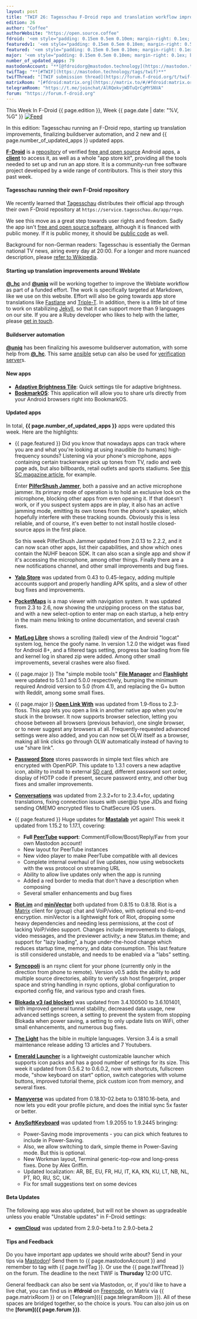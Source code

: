 ```yaml
---
layout: post
title: "TWIF 26: Tagesschau F-Droid repo and translation workflow improvement"
edition: 26
author: "Coffee"
authorWebsite: "https://open.source.coffee"
fdroid: '<em style="padding: 0.15em 0.5em 0.10em; margin-right: 0.1ex; border-style: solid; border-width: medium; border-radius: 1em; color: #0d47a1; font-style: normal; font-weight: bold;">F-Droid</em>'
featuredv1: '<em style="padding: 0.15em 0.5em 0.10em; margin-right: 0.5ex; box-shadow: 0.1em 0.05em 0.1em rgba(0, 0, 0, 0.3); border-radius: 1em; color: black; background: linear-gradient(orange, yellow);">Featured</em>'
featured: '<em style="padding: 0.15em 0.5em 0.10em; margin-right: 0.1ex; border-style: solid; border-width: medium; border-radius: 1em; color: orange; font-style: normal; font-weight: bold;">Featured</em>'
major: '<em style="padding: 0.15em 0.5em 0.10em; margin-right: 0.1ex; border-style: solid; border-width: medium; border-radius: 1em; color: #8ab000; font-style: normal; font-weight: bold;">Major</em>'
number_of_updated_apps: 79
mastodonAccount: "**[@fdroidorg@mastodon.technology](https://mastodon.technology/@fdroidorg)**"
twifTag: "**[#TWIF](https://mastodon.technology/tags/twif)**"
twifThread: "[TWIF submission thread](https://forum.f-droid.org/t/twif-submission-thread)"
matrixRoom: "[#fdroid:matrix.org](https://matrix.to/#/#fdroid:matrix.org)"
telegramRoom: "https://t.me/joinchat/AlRQekvjWDTuQrCgMYSNVA"
forum: "https://forum.f-droid.org"
---
```


This Week In F-Droid {{ page.edition }}, Week {{ page.date | date: "%V, %G" }} <a href="{{ site.baseurl }}/feed.xml"><img src="{{ site.baseurl }}/assets/Feed-icon-16x16.png" alt="Feed"></a>

In this edition: Tagesschau running an F-Droid repo, starting up translation improvements, finalizing buildserver automation, and 2 new and {{ page.number_of_updated_apps }} updated apps.
<!--more-->

**[F-Droid](https://f-droid.org/)** is a [repository](https://f-droid.org/packages/) of verified [free and open source](https://en.wikipedia.org/wiki/Free_and_open-source_software) Android apps, a **[client](https://f-droid.org/app/org.fdroid.fdroid)** to access it, as well as a whole "app store kit", providing all the tools needed to set up and run an app store. It is a community-run free software project developed by a wide range of contributors. This is their story this past week.

#### Tagesschau running their own F-Droid repository

We recently learned that [Tagesschau](https://en.wikipedia.org/wiki/Tagesschau_\(German_TV_series\)) distributes their official app through their own F-Droid repository at `https://service.tagesschau.de/app/repo`.

We see this move as a great step towards user rights and freedom. Sadly the app isn't [free and open source software](https://en.wikipedia.org/wiki/Free_and_open-source_software), although it is financed with public money. If it is public money, it should be [public code](https://publiccode.eu) as well.

Background for non-German readers: Tagesschau is essentially the German national TV news, airing every day at 20:00. For a longer and more nuanced description, please [refer to Wikipedia](https://en.wikipedia.org/wiki/Tagesschau_\(German_TV_series\)).

#### Starting up translation improvements around Weblate

**[@\_hc](https://forum.f-droid.org/u/hans)** and **[@uniq](https://chaos.social/@uniq)** will be working together to improve the Weblate workflow as part of a funded effort. The work is specifically targeted at Markdown, like we use on this website. Effort will also be going towards app store translations like [Fastlane](https://fastlane.tools) and [Triple-T](https://github.com/Triple-T). In addition, there is a little bit of time to work on stabilizing [Jekyll](https://jekyllrb.com), so that it can support more than 9 languages on our site. If you are a Ruby developer who likes to help with the latter, please [get in touch](https://f-droid.org/en/about/#contact).

#### Buildserver automation

**[@uniq](https://chaos.social/@uniq)** has been finalizing his awesome buildserver automation, with some help from **[@\_hc](https://forum.f-droid.org/u/hans)**. This same [ansible](https://en.wikipedia.org/wiki/Ansible_%28software%29) setup can also be used for [verification server](https://reproducible-builds.org)s.

#### New apps

* **[Adaptive Brightness Tile](https://f-droid.org/app/com.rascarlo.adaptive.brightness.tile)**: Quick settings tile for adaptive brightness.
* **[BookmarkOS](https://f-droid.org/app/com.weskenyon.bookmarkos)**: This application will allow you to share urls directly from your Android browsers right into BookmarkOS.

#### Updated apps

In total, **{{ page.number_of_updated_apps }}** apps were updated this week. Here are the highlights:

* {{ page.featured }} Did you know that nowadays apps can track where you are and what you're looking at using inaudible (to humans) high-frequency sounds? Listening via your phone's microphone, apps containing certain trackerware pick up tones from TV, radio and web page ads, but also billboards, retail outlets and sports stadiums. See [this SC magazine article](https://www.scmagazineuk.com/invasive-apps-track-ultrasonic-sounds-via-mobile-microphone/article/1474717), for example.

  Enter **[PilferShush Jammer](https://f-droid.org/app/cityfreqs.com.pilfershushjammer)**, both a passive and an active microphone jammer. Its primary mode of operation is to hold an exclusive lock on the microphone, blocking other apps from even opening it. If that doesn't work, or if you suspect system apps are in play, it also has an active jamming mode, emitting its own tones from the phone's speaker, which hopefully interfere with these tracking sounds. Obviously this is less reliable, and of course, it's even better to not install hostile closed-source apps in the first place.

  So this week PilferShush Jammer updated from 2.0.13 to 2.2.2, and it can now scan other apps, list their capabilities, and show which ones contain the NUHF beacon SDK. It can also scan a single app and show if it's accessing the microphone, among other things. Finally there are a new notifications channel, and other small improvements and bug fixes.

* **[Yalp Store](https://f-droid.org/app/com.github.yeriomin.yalpstore)** was updated from 0.43 to 0.45-legacy, adding multiple accounts support and properly handling APK splits, and a slew of other bug fixes and improvements.

* **[PocketMaps](https://f-droid.org/app/com.junjunguo.pocketmaps)** is a map viewer with navigation system. It was updated from 2.3 to 2.6, now showing the unzipping process on the status bar, and with a new select-option to enter map on each startup, a help entry in the main menu linking to online documentation, and several crash fixes.

* **[MatLog Libre](https://f-droid.org/app/com.pluscubed.matloglibre)** shows a scrolling (tailed) view of the Android "logcat" system log, hence the goofy name. In version 1.2.0 the widget was fixed for Android 8+, and a filtered tags setting, progress bar loading from file and kernel log in shared zip were added. Among other small improvements, several crashes were also fixed.

* {{ page.major }} The "simple mobile tools" **[File Manager](https://f-droid.org/app/com.simplemobiletools.filemanager)** and **[Flashlight](https://f-droid.org/app/com.simplemobiletools.flashlight)** were updated to 5.0.1 and 5.0.0 respectively, bumping the minimum required Android version to 5.0 (from 4.1), and replacing the G+ button with Reddit, among some small fixes.

* {{ page.major }} **[Open Link With](https://f-droid.org/app/com.tasomaniac.openwith.floss)** was updated from 1.9-floss to 2.3-floss. This app lets you open a link in another native app when you're stuck in the browser. It now supports browser selection, letting you choose between all browsers (previous behavior), one single browser, or to never suggest any browsers at all. Frequently-requested advanced settings were also added, and you can now set OLW itself as a browser, making all link clicks go through OLW automatically instead of having to use "share link".

* **[Password Store](https://f-droid.org/app/com.zeapo.pwdstore)** stores passwords in simple text files which are encrypted with OpenPGP. This update to 1.3.1 covers a new adaptive icon, ability to install to external [SD card](https://en.wikipedia.org/wiki/Secure_Digital), different password sort order, display of HOTP code if present, secure password entry, and other bug fixes and smaller improvements.

* **[Conversations](https://f-droid.org/app/eu.siacs.conversations)** was updated from 2.3.2+fcr to 2.3.4+fcr, updating translations, fixing connection issues with user@ip type JIDs and fixing sending OMEMO encrypted files to ChatSecure iOS users.

* {{ page.featured }} Huge updates for **[Mastalab](https://f-droid.org/app/fr.gouv.etalab.mastodon)** yet again! This week it updated from 1.15.2 to 1.17.1, covering:
  - **Full [PeerTube](https://en.wikipedia.org/wiki/PeerTube) support**: Comment/Follow/Boost/Reply/Fav from your own Mastodon account!
  - New layout for PeerTube instances
  - New video player to make PeerTube compatible with all devices
  - Complete internal overhaul of live updates, now using websockets with the wss protocol on streaming URL
  - Ability to allow live updates only when the app is running
  - Added a red border to media that don't have a description when composing
  - Several smaller enhancements and bug fixes

* **[Riot.im](https://f-droid.org/app/im.vector.alpha)** and **[miniVector](https://f-droid.org/app/com.lavadip.miniVector)** both updated from 0.8.15 to 0.8.18. Riot is a [Matrix](https://matrix.org) client for (group) chat and VoiP/video, with optional end-to-end encryption. miniVector is a lightweight fork of Riot, dropping some heavy dependencies and needing less permissions, at the cost of lacking VoiP/video support. Changes include improvements to dialogs, video messages, and the previewer activity; a new Status.im theme; and support for "lazy loading", a huge under-the-hood change which reduces startup time, memory, and data consumption. This last feature is still considered unstable, and needs to be enabled via a "labs" setting.

* **[Syncopoli](https://f-droid.org/app/org.amoradi.syncopoli)** is an rsync client for your phone (currently only in the direction from phone to remote). Version v0.5 adds the ability to add multiple source directories, ability to verify ssh host fingerprint, proper space and string handling in rsync options, global configuration to exported config file, and various typo and crash fixes.

* **[Blokada v3 (ad blocker)](https://f-droid.org/app/org.blokada.alarm)** was updated from 3.4.100500 to 3.6.101401, with improved general tunnel stability, decreased data usage, new advanced settings screen, a setting to prevent the system from stopping Blokada when power saving, a setting to only update lists on WiFi, other small enhancements, and numerous bug fixes.

* **[The Light](https://f-droid.org/app/org.hlwd.bible)** has the bible in multiple languages. Version 3.4 is a small maintenance release adding 13 articles and 7 Youtubers.

* **[Emerald Launcher](https://f-droid.org/app/ru.henridellal.emerald)** is a lightweight customizable launcher which supports icon packs and has a good number of settings for its size. This week it updated from 0.5.6.2 to 0.6.0.2, now with shortcuts, fullscreen mode, "show keyboard on start" option, switch categories with volume buttons, improved tutorial theme, pick custom icon from memory, and several fixes.

* **[Manyverse](https://f-droid.org/app/se.manyver)** was updated from 0.18.10-02.beta to 0.1810.16-beta, and now lets you edit your profile picture, and does the initial sync 5x faster or better.

* **[AnySoftKeyboard](https://f-droid.org/app/com.menny.android.anysoftkeyboard)** was updated from 1.9.2055 to 1.9.2445 bringing:
  - Power-Saving mode improvements - you can pick which features to include in Power-Saving.
  - Also, we allow switching to dark, simple theme in Power-Saving mode. But this is optional.
  - New Workman layout, Terminal generic-top-row and long-press fixes. Done by Alex Griffin.
  - Updated localization: AR, BE, EU, FR, HU, IT, KA, KN, KU, LT, NB, NL, PT, RO, RU, SC, UK.
  - Fix for small suggestions text on some devices

#### Beta Updates

The following app was also updated, but will not be shown as upgradeable unless you enable "Unstable updates" in F-Droid settings:

* **[ownCloud](https://f-droid.org/app/com.owncloud.android)** was updated from 2.9.0-beta.1 to 2.9.0-beta.2

#### Tips and Feedback

Do you have important app updates we should write about? Send in your tips via [Mastodon](https://joinmastodon.org)! Send them to {{ page.mastodonAccount }} and remember to tag with {{ page.twifTag }}. Or use the {{ page.twifThread }} on the forum. The deadline to the next TWIF is **Thursday** 12:00 UTC.

General feedback can also be sent via Mastodon, or, if you'd like to have a live chat, you can find us in **#fdroid** on [Freenode](https://freenode.net), on Matrix via {{ page.matrixRoom }} or on [Telegram]({{ page.telegramRoom }}). All of these spaces are bridged together, so the choice is yours. You can also join us on the **[forum]({{ page.forum }})**.
